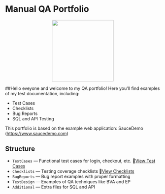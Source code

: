 # Manual QA Portfolio
<p align="center">
  <img src= "https://media.giphy.com/media/ieyl9zmCjO4b4t6qoY/giphy.gif" width="200">
</p>

 ##Hello eveyone and welcome to my QA portfolio! Here you'll find examples of my test documentation, including:

- Test Cases
- Checklists
- Bug Reports
- SQL and API Testing

This portfolio is based on the example web application: SauceDemo (https://www.saucedemo.com)

## Structure

- `TestCases` — Functional test cases for login, checkout, etc. 📄[View Test Cases](TestCases.md)
- `Checklists` — Testing coverage checklists 📄[View Checklists](Checklists.md)
- `BugReports` — Bug report examples with proper formatting
- `TestDesign` — Examples of QA techniques like BVA and EP
- `Additional` — Extra files for SQL and API
